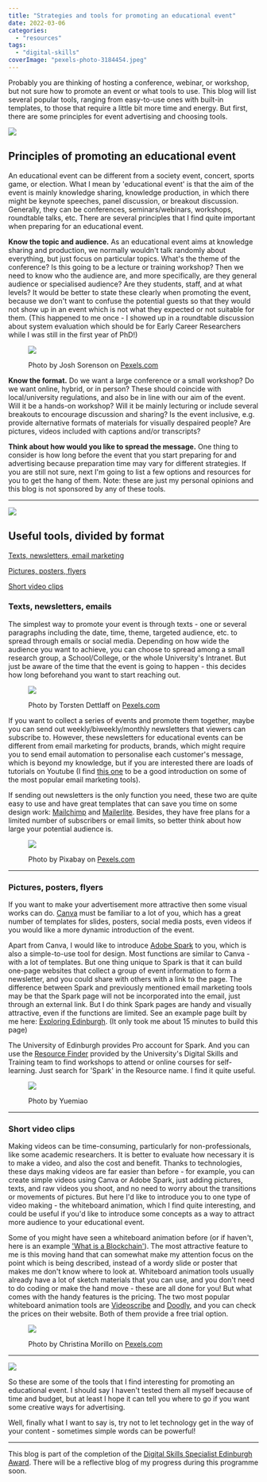 ```yaml
---
title: "Strategies and tools for promoting an educational event"
date: 2022-03-06
categories: 
  - "resources"
tags: 
  - "digital-skills"
coverImage: "pexels-photo-3184454.jpeg"
---
```


Probably you are thinking of hosting a conference, webinar, or workshop, but not sure how to promote an event or what tools to use. This blog will list several popular tools, ranging from easy-to-use ones with built-in templates, to those that require a little bit more time and energy. But first, there are some principles for event advertising and choosing tools.

![](images/pexels-photo-7657599.jpeg)

## Principles of promoting an educational event

An educational event can be different from a society event, concert, sports game, or election. What I mean by 'educational event' is that the aim of the event is mainly knowledge sharing, knowledge production, in which there might be keynote speeches, panel discussion, or breakout discussion. Generally, they can be conferences, seminars/webinars, workshops, roundtable talks, etc. There are several principles that I find quite important when preparing for an educational event.

**Know the topic and audience.** As an educational event aims at knowledge sharing and production, we normally wouldn't talk randomly about everything, but just focus on particular topics. What's the theme of the conference? Is this going to be a lecture or training workshop? Then we need to know who the audience are, and more specifically, are they general audience or specialised audience? Are they students, staff, and at what levels? It would be better to state these clearly when promoting the event, because we don't want to confuse the potential guests so that they would not show up in an event which is not what they expected or not suitable for them. (This happened to me once - I showed up in a roundtable discussion about system evaluation which should be for Early Career Researchers while I was still in the first year of PhD!)

<figure>

![](images/pexels-photo-976866.jpeg)

<figcaption>

Photo by Josh Sorenson on [Pexels.com](https://www.pexels.com/photo/group-of-people-raise-their-hands-on-stadium-976866/)

</figcaption>

</figure>

**Know the format.** Do we want a large conference or a small workshop? Do we want online, hybrid, or in person? These should coincide with local/university regulations, and also be in line with our aim of the event. Will it be a hands-on workshop? Will it be mainly lecturing or include several breakouts to encourage discussion and sharing? Is the event inclusive, e.g. provide alternative formats of materials for visually despaired people? Are pictures, videos included with captions and/or transcripts?

**Think about how would you like to spread the message.** One thing to consider is how long before the event that you start preparing for and advertising because preparation time may vary for different strategies. If you are still not sure, next I'm going to list a few options and resources for you to get the hang of them. Note: these are just my personal opinions and this blog is not sponsored by any of these tools.

* * *

![](images/pexels-photo-7394724.jpeg)

## Useful tools, divided by format

[Texts, newsletters, email marketing](#texts-newsletters-emails)

[Pictures, posters, flyers](#pictures-posters-flyers)

[Short video clips](#short-video-clips)

### Texts, newsletters, emails

The simplest way to promote your event is through texts - one or several paragraphs including the date, time, theme, targeted audience, etc. to spread through emails or social media. Depending on how wide the audience you want to achieve, you can choose to spread among a small research group, a School/College, or the whole University's Intranet. But just be aware of the time that the event is going to happen - this decides how long beforehand you want to start reaching out.

<figure>

![](images/pexels-photo-193003.jpeg)

<figcaption>

Photo by Torsten Dettlaff on [Pexels.com](https://www.pexels.com/photo/black-and-gray-digital-device-193003/)

</figcaption>

</figure>

If you want to collect a series of events and promote them together, maybe you can send out weekly/biweekly/monthly newsletters that viewers can subscribe to. However, these newsletters for educational events can be different from email marketing for products, brands, which might require you to send email automation to personalise each customer's message, which is beyond my knowledge, but if you are interested there are loads of tutorials on Youtube (I find [this one](https://www.youtube.com/watch?v=WE4A-cTWonA) to be a good introduction on some of the most popular email marketing tools).

If sending out newsletters is the only function you need, these two are quite easy to use and have great templates that can save you time on some design work: [Mailchimp](https://mailchimp.com/) and [Mailerlite](https://www.mailerlite.com/). Besides, they have free plans for a limited number of subscribers or email limits, so better think about how large your potential audience is.

<figure>

![](images/news-newsletter-newspaper-information-158651.jpeg)

<figcaption>

Photo by Pixabay on [Pexels.com](https://www.pexels.com/photo/folded-newspapers-158651/)

</figcaption>

</figure>

* * *

### Pictures, posters, flyers

If you want to make your advertisement more attractive then some visual works can do. [Canva](https://www.canva.com/) must be familiar to a lot of you, which has a great number of templates for slides, posters, social media posts, even videos if you would like a more dynamic introduction of the event.

Apart from Canva, I would like to introduce [Adobe Spark](https://express.adobe.com/sp) to you, which is also a simple-to-use tool for design. Most functions are similar to Canva - with a lot of templates. But one thing unique to Spark is that it can build one-page websites that collect a group of event information to form a newsletter, and you could share with others with a link to the page. The difference between Spark and previously mentioned email marketing tools may be that the Spark page will not be incorporated into the email, just through an external link. But I do think Spark pages are handy and visually attractive, even if the functions are limited. See an example page built by me here: [Exploring Edinburgh](https://express.adobe.com/page/2SoxaQoEXon3Z/). (It only took me about 15 minutes to build this page)

The University of Edinburgh provides Pro account for Spark. And you can use the [Resource Finder](https://www.digitalskills.ed.ac.uk/all-resources/) provided by the University's Digital Skills and Training team to find workshops to attend or online courses for self-learning. Just search for 'Spark' in the Resource name. I find it quite useful.

<figure>

![](images/image.png)

<figcaption>

Photo by Yuemiao

</figcaption>

</figure>

* * *

### Short video clips

Making videos can be time-consuming, particularly for non-professionals, like some academic researchers. It is better to evaluate how necessary it is to make a video, and also the cost and benefit. Thanks to technologies, these days making videos are far easier than before - for example, you can create simple videos using Canva or Adobe Spark, just adding pictures, texts, and raw videos you shoot, and no need to worry about the transitions or movements of pictures. But here I'd like to introduce you to one type of video making - the whiteboard animation, which I find quite interesting, and could be useful if you'd like to introduce some concepts as a way to attract more audience to your educational event.

Some of you might have seen a whiteboard animation before (or if haven't, here is an example ['What is a Blockchain'](https://www.youtube.com/watch?v=kHybf1aC-jE)). The most attractive feature to me is this moving hand that can somewhat make my attention focus on the point which is being described, instead of a wordy slide or poster that makes me don't know where to look at. Whiteboard animation tools usually already have a lot of sketch materials that you can use, and you don't need to do coding or make the hand move - these are all done for you! But what comes with the handy features is the pricing. The two most popular whiteboard animation tools are [Videoscribe](https://www.videoscribe.co/en/) and [Doodly](https://www.doodly.com/), and you can check the prices on their website. Both of them provide a free trial option.

<figure>

![](images/pexels-photo-1181311.jpeg)

<figcaption>

Photo by Christina Morillo on [Pexels.com](https://www.pexels.com/photo/white-dry-erase-board-with-red-diagram-1181311/)

</figcaption>

</figure>

* * *

![](images/pexels-photo-2624031.jpeg)

So these are some of the tools that I find interesting for promoting an educational event. I should say I haven't tested them all myself because of time and budget, but at least I hope it can tell you where to go if you want some creative ways for advertising.

Well, finally what I want to say is, try not to let technology get in the way of your content - sometimes simple words can be powerful!

* * *

This blog is part of the completion of the [Digital Skills Specialist Edinburgh Award](https://www.ed.ac.uk/information-services/help-consultancy/is-skills/edinburgh-award/digital-skills-specialists). There will be a reflective blog of my progress during this programme soon.

